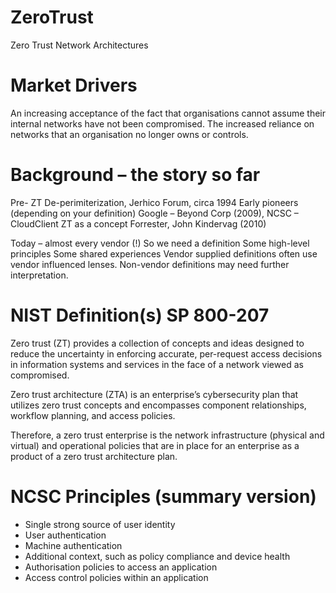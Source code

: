 # ZeroTrust
Zero Trust Network Architectures



# Market Drivers
An increasing acceptance of the fact that organisations cannot assume their internal networks have not been compromised.
The increased reliance on networks that an organisation no longer owns or controls.

# Background – the story so far
Pre- ZT
De-perimiterization, Jerhico Forum, circa 1994
Early pioneers (depending on your definition)
Google – Beyond Corp (2009), NCSC – CloudClient
ZT as a concept Forrester, John Kindervag (2010)

Today – almost every vendor (!) 
So we need a definition
Some high-level principles
Some shared experiences
Vendor supplied definitions often use vendor influenced lenses.
Non-vendor definitions may need further interpretation. 

# NIST Definition(s) SP 800-207

Zero trust (ZT) provides a collection of concepts and ideas designed to reduce the uncertainty in enforcing accurate, per-request access decisions in information systems and services in the face of a network viewed as compromised. 

Zero trust architecture (ZTA) is an enterprise’s cybersecurity plan that utilizes zero trust concepts and  encompasses component relationships, workflow planning, and access policies. 

Therefore, a zero trust enterprise is the network infrastructure (physical and virtual) and operational policies that are in place for an enterprise as a product of a zero trust architecture plan. 

# NCSC Principles (summary version)

- Single strong source of user identity
- User authentication
- Machine authentication
- Additional context, such as policy compliance and device health
- Authorisation policies to access an application
- Access control policies within an application


